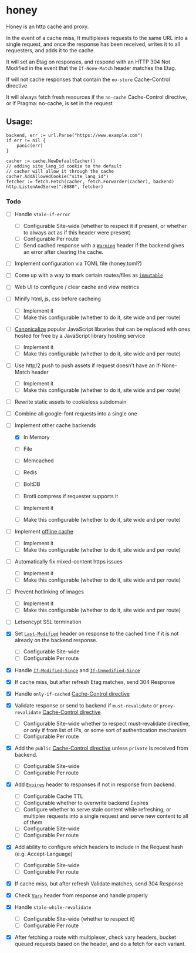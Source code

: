 # honey

Honey is an http cache and proxy.

In the event of a cache miss, It multiplexes requests to the same URL into a single request, and once the response has been received, writes it to all requesters, and adds it to the cache.

It will set an Etag on responses, and respond with an HTTP 304 Not Modified in the event that the `If-None-Match` header matches the Etag.

If will not cache responses that contain the `no-store` Cache-Control directive

It will always fetch fresh resources if the `no-cache` Cache-Control directive, or if Pragma: no-cache, is set in the request

## Usage:

	backend, err := url.Parse("https://www.example.com")
	if err != nil {
		panic(err)
	}

	cacher := cache.NewDefaultCacher()
	// adding site_lang_id cookie to the default
	// cacher will allow it through the cache
	cacher.AddAllowedCookie("site_lang_id")
	fetcher := fetch.Fetch(cacher, fetch.Forwarder(cacher), backend)
	http.ListenAndServe(":8080", fetcher)


### Todo

- [ ] Handle `stale-if-error`
	- [ ] Configurable Site-wide (whether to respect it if present, or whether to always act as if this header were present)
	- [ ] Configurable Per route
	- [ ] Send cached response with a [`Warning`](https://developer.mozilla.org/en-US/docs/Web/HTTP/Headers/Warning) header if the backend gives an error after clearing the cache. 

- [ ] Implement configuration via TOML file (honey.toml?)

- [ ] Come up with a way to mark certain routes/files as [`immutable`](https://hacks.mozilla.org/2017/01/using-immutable-caching-to-speed-up-the-web/)

- [ ] Web UI to configure / clear cache and view metrics

- [ ] Minify html, js, css before cacheing
	- [ ] Implement it
	- [ ] Make this configurable (whether to do it, site wide and per route)

- [ ] [Canonicalize](https://www.modpagespeed.com/doc/filter-canonicalize-js#sample)  popular JavaScript libraries that can be replaced with ones hosted for free by a JavaScript library hosting service
	- [ ] Implement it
	- [ ] Make this configurable (whether to do it, site wide and per route)

- [ ] Use http/2 push to push assets if request doesn't have an If-None-Match header
	- [ ] Implement it
	- [ ] Make this configurable (whether to do it, site wide and per route)

- [ ] Rewrite static assets to cookieless subdomain

- [ ] Combine all google-font requests into a single one

- [ ] Implement other cache backends
	- [x] In Memory
	- [ ] File
	- [ ] Memcached
	- [ ] Redis
	- [ ] BoltDB

	- [ ] Brotli compress if requester supports it
	- [ ] Implement it
	- [ ] Make this configurable (whether to do it, site wide and per route)

- [ ] Implement [offline cache](https://developers.google.com/web/fundamentals/instant-and-offline/offline-cookbook/)
	- [ ] Implement it
	- [ ] Make this configurable (whether to do it, site wide and per route)

- [ ] Automatically fix mixed-content https issues
	- [ ] Implement it
	- [ ] Make this configurable (whether to do it, site wide and per route)

- [ ] Prevent hotlinking of images
	- [ ] Implement it
	- [ ] Make this configurable (whether to do it, site wide and per route)

- [ ] Letsencypt SSL termination

- [x] Set [`Last-Modified`](https://developer.mozilla.org/en-US/docs/Web/HTTP/Headers/Last-Modified) header on response to the cached time if it is not already on the backend response.
	- [ ] Configurable Site-wide
	- [ ] Configurable Per route

- [x] Handle [`If-Modified-Since`](https://developer.mozilla.org/en-US/docs/Web/HTTP/Headers/If-Modified-Since]) and [`If-Unmodified-Since`](https://developer.mozilla.org/en-US/docs/Web/HTTP/Headers/If-Unmodified-Since)

- [x] If cache miss, but after refresh Etag matches, send 304 Response

- [x] Handle `only-if-cached` [Cache-Control directive](https://developer.mozilla.org/en-US/docs/Web/HTTP/Headers/Cache-Control) 

- [x] Validate response or send to backend if `must-revalidate` or `proxy-revalidate` [Cache-Control directive](https://developer.mozilla.org/en-US/docs/Web/HTTP/Headers/Cache-Control)
	- [ ] Configurable Site-wide whether to respect must-revalidate directive, or only if from list of IPs, or some sort of authentication mechanism
	- [ ] Configurable Per route

- [X] Add the `public` [Cache-Control directive](https://developer.mozilla.org/en-US/docs/Web/HTTP/Headers/Cache-Control) unless `private` is received from backend.
	- [ ] Configurable Site-wide
	- [ ] Configurable Per route

- [x] Add [`Expires`](https://developer.mozilla.org/en-US/docs/Web/HTTP/Headers/Expires) header to responses if not in response from backend.
	- [ ] Configurable Cache TTL
	- [ ] Configurable whether to overwrite backend Expires
	- [ ] Configure whether to serve stale content while refreshing, or multiplex requests into a single request and serve new content to all of them
	- [ ] Configurable Site-wide
	- [ ] Configurable Per route

- [x] Add ability to configure which headers to include in the Request hash (e.g. Accept-Language)
	- [ ] Configurable Site-wide
	- [ ] Configurable Per route

- [x] If cache miss, but after refresh Validate matches, send 304 Response

- [x] Check [`Vary`](https://developer.mozilla.org/en-US/docs/Web/HTTP/Headers/Vary) header from response and handle properly

- [x] Handle `stale-while-revalidate`
	- [ ] Configurable Site-wide (whether to respect it)
	- [ ] Configurable Per route

- [x] After fetching a route with multiplexer, check vary headers, bucket queued requests based on the header,
	  and do a fetch for each variant.